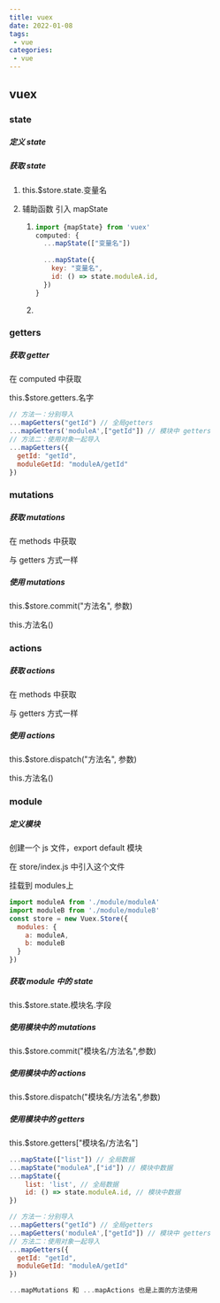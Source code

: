 ```yaml
---
title: vuex
date: 2022-01-08
tags:
 - vue
categories: 
 - vue
---
```


## vuex

### state

##### 定义 state 

##### 获取 state 

1. this.$store.state.变量名

2. 辅助函数 引入 mapState  

   1. ```js
      import {mapState} from 'vuex'
      computed: {
        ...mapState(["变量名"])
        
        ...mapState({
          key: "变量名",
          id: () => state.moduleA.id,
        })
      }
      ```

   2. 

### getters

##### 获取 getter

在 computed 中获取

this.$store.getters.名字

```js
// 方法一：分别导入
...mapGetters("getId") // 全局getters
...mapGetters('moduleA',["getId"]) // 模块中 getters
// 方法二：使用对象一起导入
...mapGetters({ 
  getId: "getId",
  moduleGetId: "moduleA/getId"
})
```



### mutations

##### 获取 mutations

在 methods 中获取

与 getters 方式一样

##### 使用 mutations

this.$store.commit("方法名", 参数)

this.方法名()



### actions

##### 获取 actions

在 methods 中获取

与 getters 方式一样

##### 使用 actions

this.$store.dispatch("方法名", 参数)

this.方法名()



### module

##### 定义模块

创建一个 js 文件，export default 模块

在 store/index.js 中引入这个文件

挂载到 modules上

```js
import moduleA from './module/moduleA'
import moduleB from './module/moduleB'
const store = new Vuex.Store({
  modules: {
    a: moduleA,
    b: moduleB
  }
})
```





##### 获取 module 中的 state

this.$store.state.模块名.字段

##### 使用模块中的 mutations

this.$store.commit("模块名/方法名",参数)

##### 使用模块中的 actions

this.$store.dispatch("模块名/方法名",参数) 

##### 使用模块中的 getters

this.$store.getters["模块名/方法名"]



```js
...mapState(["list"]) // 全局数据
...mapState("moduleA",["id"]) // 模块中数据
...mapState({
	list: 'list', // 全局数据
	id: () => state.moduleA.id, // 模块中数据
})

// 方法一：分别导入
...mapGetters("getId") // 全局getters
...mapGetters('moduleA',["getId"]) // 模块中 getters
// 方法二：使用对象一起导入
...mapGetters({ 
  getId: "getId",
  moduleGetId: "moduleA/getId"
})

...mapMutations 和 ...mapActions 也是上面的方法使用
```



